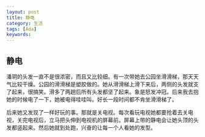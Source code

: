```yaml
---
layout: post
title: 静电
category: 生活
tags: [Ada]
keywords:
---
```


## 静电

潘玥的头发一直不是很浓密，而且又比较细。有一次带她去公园坐滑滑梯，那天天气比较干燥。公园的滑滑梯是塑胶做的。她从滑滑梯上滑下来后，两侧的头发就支了起来，很搞笑。滑多了两趟后所有头发都坚了起来。象是怒发冲冠。后来我去抱她的时候电了一下，她被电得哇哇叫。好长一段时间都不肯坐滑滑梯了。

后来她又发现了一样好玩的事。那就是关电视。每次看玩电视她都要抢着去关电视，关完电视后，立马把头伸到电视机的屏幕前。屏幕上带的静电会让她头顶的头发都竖起来。然后她就到处跑，兴奋的让每一个人看她的发型。
